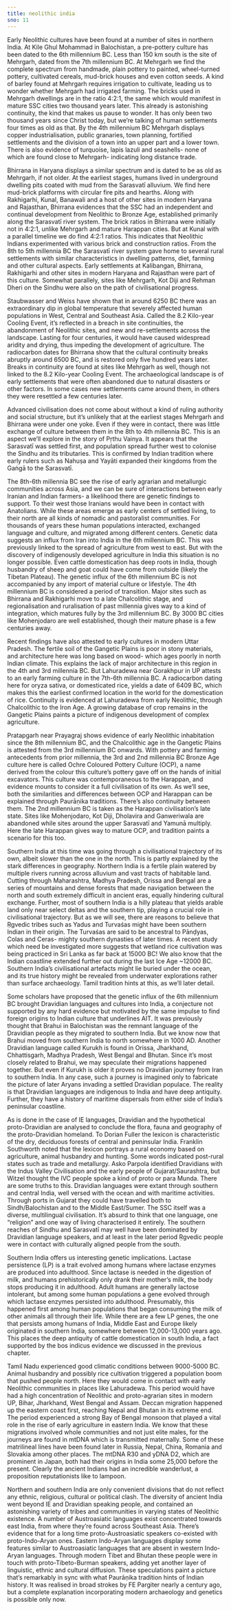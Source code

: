 ```yaml
---
title: neolithic india
sno: 11
---
```


Early Neolithic cultures have been found at a number of sites in northern India. At Kile Ghul Mohammad in Balochistan, a pre-pottery culture has been dated to the 6th millennium BC. Less than 150 km south is the site of Mehrgarh, dated from the 7th millennium BC. At Mehrgarh we find the complete spectrum from handmade, plain pottery to painted, wheel-turned pottery, cultivated cereals, mud-brick houses and even cotton seeds. A kind of barley found at Mehrgarh requires irrigation to cultivate, leading us to wonder whether Mehrgarh had irrigated farming. The bricks used in Mehrgarh dwellings are in the ratio 4:2:1, the same which would manifest in mature SSC cities two thousand years later. This already is astonishing continuity, the kind that makes us pause to wonder. It has only been two thousand years since Christ today, but we’re talking of human settlements four times as old as that. By the 4th millennium BC Mehrgarh displays copper industrialisation, public granaries, town planning, fortified settlements and the division of a town into an upper part and a lower town. There is also evidence of turquoise, lapis lazuli and seashells- none of which are found close to Mehrgarh- indicating long distance trade.

Bhirrana in Haryana displays a similar spectrum and is dated to be as old as Mehrgarh, if not older. At the earliest stages, humans lived in underground dwelling pits coated with mud from the Sarasvatī alluvium. We find here mud-brick platforms with circular fire pits and hearths. Along with Rakhigarhi, Kunal, Banawali and a host of other sites in modern Haryana and Rajasthan, Bhirrana evidences that the SSC had an independent and continual development from Neolithic to Bronze Age, established primarily along the Sarasvatī river system. The brick ratios in Bhirrana were initially not in 4:2:1, unlike Mehrgarh and mature Harappan cities. But at Kunal with a parallel timeline we do find 4:2:1 ratios. This indicates that Neolithic Indians experimented with various brick and construction ratios. From the 8th to 5th millennia BC the Sarasvatī river system gave home to several rural settlements with similar characteristics in dwelling patterns, diet, farming and other cultural aspects. Early settlements at Kalibangan, Bhirrana, Rakhigarhi and other sites in modern Haryana and Rajasthan were part of this culture. Somewhat parallely, sites like Mehrgarh, Kot Diji and Rehman Dheri on the Sindhu were also on the path of civilisational progress.

Staubwasser and Weiss have shown that in around 6250 BC there was an extraordinary dip in global temperature that severely affected human populations in West, Central and Southeast Asia. Called the 8.2 Kilo-year Cooling Event, it’s reflected in a breach in site continuities, the abandonment of Neolithic sites, and new and re-settlements across the landscape. Lasting for four centuries, it would have caused widespread aridity and drying, thus impeding the development of agriculture. The radiocarbon dates for Bhirrana show that the cultural continuity breaks abruptly around 6500 BC, and is restored only five hundred years later. Breaks in continuity are found at sites like Mehrgarh as well, though not linked to the 8.2 Kilo-year Cooling Event. The archaeological landscape is of early settlements that were often abandoned due to natural disasters or other factors. In some cases new settlements came around them, in others they were resettled a few centuries later.

Advanced civilisation does not come about without a kind of ruling authority and social structure, but it’s unlikely that at the earliest stages Mehrgarh and Bhirrana were under one yoke. Even if they were in contact, there was little exchange of culture between them in the 8th to 4th millennia BC. This is an aspect we’ll explore in the story of Pṛthu Vainya. It appears that the Sarasvatī was settled first, and population spread further west to colonise the Sindhu and its tributaries. This is confirmed by Indian tradition where early rulers such as Nahuṣa and Yayāti expanded their kingdoms from the Gaṅgā to the Sarasvatī.

The 8th-6th millennia BC see the rise of early agrarian and metallurgic communities across Asia, and we can be sure of interactions between early Iranian and Indian farmers- a likelihood there are genetic findings to support. To their west those Iranians would have been in contact with Anatolians. While these areas emerge as early centers of settled living, to their north are all kinds of nomadic and pastoralist communities. For thousands of years these human populations interacted, exchanged language and culture, and migrated among different centers. Genetic data suggests an influx from Iran into India in the 6th millennium BC. This was previously linked to the spread of agriculture from west to east. But with the discovery of indigenously developed agriculture in India this situation is no longer possible. Even cattle domestication has deep roots in India, though husbandry of sheep and goat could have come from outside (likely the Tibetan Plateau). The genetic influx of the 6th millennium BC is not accompanied by any import of material culture or lifestyle. The 4th millennium BC is considered a period of transition. Major sites such as Bhirrana and Rakhigarhi move to a late Chalcolithic stage, and regionalisation and ruralisation of past millennia gives way to a kind of integration, which matures fully by the 3rd millennium BC. By 3000 BC cities like Mohenjodaro are well established, though their mature phase is a few centuries away.

Recent findings have also attested to early cultures in modern Uttar Pradesh. The fertile soil of the Gangetic Plains is poor in stony materials, and architecture here was long based on wood- which ages poorly in north Indian climate. This explains the lack of major architecture in this region in the 4th and 3rd millennia BC. But Lahuradewa near Gorakhpur in UP attests to an early farming culture in the 7th-6th millennia BC. A radiocarbon dating here for oryza sativa, or domesticated rice, yields a date of 6409 BC, which makes this the earliest confirmed location in the world for the domestication of rice. Continuity is evidenced at Lahuradewa from early Neolithic, through Chalcolithic to the Iron Age. A growing database of crop remains in the Gangetic Plains paints a picture of indigenous development of complex agriculture.

Pratapgarh near Prayagraj shows evidence of early Neolithic inhabitation since the 8th millennium BC, and the Chalcolithic age in the Gangetic Plains is attested from the 3rd millennium BC onwards. With pottery and farming antecedents from prior millennia, the 3rd and 2nd millennia BC Bronze Age culture here is called Ochre Coloured Pottery Culture (OCP), a name derived from the colour this culture’s pottery gave off on the hands of initial excavators. This culture was contemporaneous to the Harappan, and evidence mounts to consider it a full civilisation of its own. As we’ll see, both the similarities and differences between OCP and Harappan can be explained through Paurāṇika traditions. There’s also continuity between them. The 2nd millennium BC is taken as the Harappan civilisation’s late state. Sites like Mohenjodaro, Kot Diji, Dholavira and Ganweriwala are abandoned while sites around the upper Sarasvatī and Yamunā multiply. Here the late Harappan gives way to mature OCP, and tradition paints a scenario for this too.

Southern India at this time was going through a civilisational trajectory of its own, albeit slower than the one in the north. This is partly explained by the stark differences in geography. Northern India is a fertile plain watered by multiple rivers running across alluvium and vast tracts of habitable land. Cutting through Maharashtra, Madhya Pradesh, Orissa and Bengal are a series of mountains and dense forests that made navigation between the north and south extremely difficult in ancient eras, equally hindering cultural exchange. Further, most of southern India is a hilly plateau that yields arable land only near select deltas and the southern tip, playing a crucial role in civilisational trajectory. But as we will see, there are reasons to believe that Ṛgvedic tribes such as Yadus and Turvaśas might have been southern Indian in their origin. The Turvaśas are said to be ancestral to Pānḍyas, Colas and Ceras- mighty southern dynasties of later times. A recent study which need be investigated more suggests that wetland rice cultivation was being practiced in Sri Lanka as far back at 15000 BC! We also know that the Indian coastline extended further out during the last Ice Age ~12000 BC. Southern India’s civilisational artefacts might lie buried under the ocean, and its true history might be revealed from underwater explorations rather than surface archaeology. Tamil tradition hints at this, as we’ll later detail.

Some scholars have proposed that the genetic influx of the 6th millennium BC brought Dravidian languages and cultures into India, a conjecture not supported by any hard evidence but motivated by the same impulse to find foreign origins to Indian culture that underlines AIT. It was previously thought that Brahui in Balochistan was the remnant language of the Dravidian people as they migrated to southern India. But we know now that Brahui moved from southern India to north somewhere in 1000 AD. Another Dravidian language called Kurukh is found in Orissa, Jharkhand, Chhattisgarh, Madhya Pradesh, West Bengal and Bhutan. Since it’s most closely related to Brahui, we may speculate their migrations happened together. But even if Kurukh is older it proves no Dravidian journey from Iran to southern India. In any case, such a journey is imagined only to fabricate the picture of later Aryans invading a settled Dravidian populace. The reality is that Dravidian languages are indigenous to India and have deep antiquity. Further, they have a history of maritime dispersals from either side of India’s peninsular coastline.

As is done in the case of IE languages, Dravidian and the hypothetical proto-Dravidian are analysed to conclude the flora, fauna and geography of the proto-Dravidian homeland. To Dorian Fuller the lexicon is characteristic of the dry, deciduous forests of central and peninsular India. Franklin Southworth noted that the lexicon portrays a rural economy based on agriculture, animal husbandry and hunting. Some words indicated post-rural states such as trade and metallurgy. Asko Parpola identified Dravidians with the Indus Valley Civilisation and the early people of Gujarat/Saurashtra, but Witzel thought the IVC people spoke a kind of proto or para Munda. There are some truths to this. Dravidian languages were extant through southern and central India, well versed with the ocean and with maritime activities. Through ports in Gujarat they could have travelled both to Sindh/Balochistan and to the Middle East/Sumer. The SSC itself was a diverse, multilingual civilisation. It’s absurd to think that one language, one “religion” and one way of living characterised it entirely. The southern reaches of Sindhu and Sarasvatī may well have been dominated by Dravidian language speakers, and at least in the later period Ṛgvedic people were in contact with culturally aligned people from the south.

Southern India offers us interesting genetic implications. Lactase persistence (LP) is a trait evolved among humans where lactase enzymes are produced into adulthood. Since lactase is needed in the digestion of milk, and humans prehistorically only drank their mother’s milk, the body stops producing it in adulthood. Adult humans are generally lactose intolerant, but among some human populations a gene evolved through which lactase enzymes persisted into adulthood. Presumably, this happened first among human populations that began consuming the milk of other animals all through their life. While there are a few LP genes, the one that persists among humans of India, Middle East and Europe likely originated in southern India, somewhere between 12,000-13,000 years ago. This places the deep antiquity of cattle domestication in south India, a fact supported by the bos indicus evidence we discussed in the previous chapter.

Tamil Nadu experienced good climatic conditions between 9000-5000 BC. Animal husbandry and possibly rice cultivation triggered a population boom that pushed people north. Here they would come in contact with early Neolithic communities in places like Lahuradewa. This period would have had a high concentration of Neolithic and proto-agrarian sites in modern UP, Bihar, Jharkhand, West Bengal and Assam. Deccan migration happened up the eastern coast first, reaching Nepal and Bhutan in its extreme end. The period experienced a strong Bay of Bengal monsoon that played a vital role in the rise of early agriculture in eastern India. We know that these migrations involved whole communities and not just elite males, for the journeys are found in mtDNA which is transmitted maternally. Some of these matrilineal lines have been found later in Russia, Nepal, China, Romania and Slovakia among other places. The mtDNA R30 and yDNA D2, which are prominent in Japan, both had their origins in India some 25,000 before the present. Clearly the ancient Indians had an incredible wanderlust, a proposition reputationists like to lampoon.

Northern and southern India are only convenient divisions that do not reflect any ethnic, religious, cultural or political clash. The diversity of ancient India went beyond IE and Dravidian speaking people, and contained an astonishing variety of tribes and communities in varying states of Neolithic existence. A number of Austroasiatic languages exist concentrated towards east India, from where they’re found across Southeast Asia. There’s evidence that for a long time proto-Austroasiatic speakers co-existed with proto-Indo-Aryan ones. Eastern Indo-Aryan languages display some features similar to Austroasiatic languages that are absent in western Indo-Aryan languages. Through modern Tibet and Bhutan these people were in touch with proto-Tibeto-Burman speakers, adding yet another layer of linguistic, ethnic and cultural diffusion. These speculations paint a picture that’s remarkably in sync with what Paurāṇika tradition hints of Indian history. It was realised in broad strokes by FE Pargiter nearly a century ago, but a complete explanation incorporating modern archaeology and genetics is possible only now.